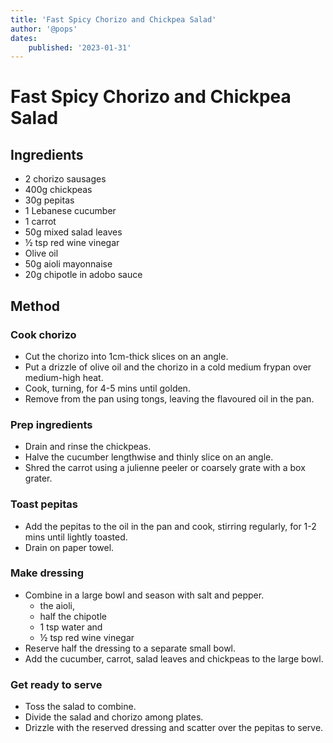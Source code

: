 ```yaml
---
title: 'Fast Spicy Chorizo and Chickpea Salad'
author: '@pops'
dates:
    published: '2023-01-31'
---
```


# Fast Spicy Chorizo and Chickpea Salad

## Ingredients

-   2 chorizo sausages
-   400g chickpeas
-   30g pepitas
-   1 Lebanese cucumber
-   1 carrot
-   50g mixed salad leaves
-   ½ tsp red wine vinegar
-   Olive oil
-   50g aioli mayonnaise
-   20g chipotle in adobo sauce

## Method

### Cook chorizo

-   Cut the chorizo into 1cm-thick slices on an angle.
-   Put a drizzle of olive oil and the chorizo in a cold medium frypan over medium-high heat.
-   Cook, turning, for 4-5 mins until golden.
-   Remove from the pan using tongs, leaving the flavoured oil in the pan.

### Prep ingredients

-   Drain and rinse the chickpeas.
-   Halve the cucumber lengthwise and thinly slice on an angle.
-   Shred the carrot using a julienne peeler or coarsely grate with a box grater.

### Toast pepitas

-   Add the pepitas to the oil in the pan and cook, stirring regularly, for 1-2 mins until lightly toasted.
-   Drain on paper towel.

### Make dressing

-   Combine in a large bowl and season with salt and pepper.
    -   the aioli,
    -   half the chipotle
    -   1 tsp water and
    -   ½ tsp red wine vinegar
-   Reserve half the dressing to a separate small bowl.
-   Add the cucumber, carrot, salad leaves and chickpeas to the large bowl.

### Get ready to serve

-   Toss the salad to combine.
-   Divide the salad and chorizo among plates.
-   Drizzle with the reserved dressing and scatter over the pepitas to serve.

<!-- https://marleyspoon.com/media/pdf/recipe_cards/164426/R-164426_-_Fast_Spicy_Chorizo_and_Chickpea_Salad-CV.pdf -->
